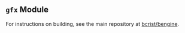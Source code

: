 ## `gfx` Module
For instructions on building, see the main repository at
[bcrist/bengine](https://github.com/magicmoremagic/bengine).
